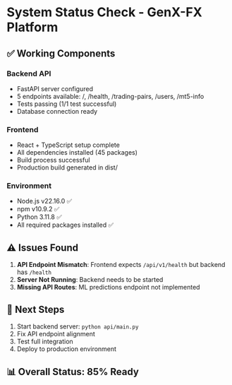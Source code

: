 # System Status Check - GenX-FX Platform

## ✅ Working Components

### Backend API
- FastAPI server configured
- 5 endpoints available: /, /health, /trading-pairs, /users, /mt5-info
- Tests passing (1/1 test successful)
- Database connection ready

### Frontend
- React + TypeScript setup complete
- All dependencies installed (45 packages)
- Build process successful
- Production build generated in dist/

### Environment
- Node.js v22.16.0 ✅
- npm v10.9.2 ✅
- Python 3.11.8 ✅
- All required packages installed ✅

## ⚠️ Issues Found

1. **API Endpoint Mismatch**: Frontend expects `/api/v1/health` but backend has `/health`
2. **Server Not Running**: Backend needs to be started
3. **Missing API Routes**: ML predictions endpoint not implemented

## 🔧 Next Steps

1. Start backend server: `python api/main.py`
2. Fix API endpoint alignment
3. Test full integration
4. Deploy to production environment

## 📊 Overall Status: 85% Ready